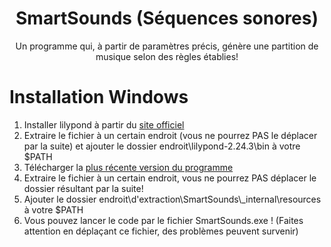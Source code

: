 <div align='center'>

<h1>SmartSounds (Séquences sonores)</h1>
<p>Un programme qui, à partir de paramètres précis, génère une partition de musique selon des règles établies!</p>

<div align='left'>

  # Installation Windows
  1. Installer lilypond à partir du [site officiel](https://gitlab.com/lilypond/lilypond/-/releases/v2.24.3/downloads/lilypond-2.24.3-mingw-x86_64.zip)
  2. Extraire le fichier à un certain endroit (vous ne pourrez PAS le déplacer par la suite) et ajouter le dossier endroit\lilypond-2.24.3\bin à votre $PATH
  3. Télécharger la [plus récente version du programme](https://github.com/Fred-Redstone-2/SmartSounds/releases)
  4. Extraire le fichier à un certain endroit, vous ne pourrez PAS déplacer le dossier résultant par la suite!
  5. Ajouter le dossier endroit\d'extraction\SmartSounds\\_internal\resources à votre $PATH
  6. Vous pouvez lancer le code par le fichier SmartSounds.exe ! (Faites attention en déplaçant ce fichier, des problèmes peuvent survenir)
